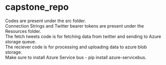 # capstone_repo
Codes are present under the src folder. <br />
Connection Strings and Twitter bearer tokens are present under the Resources folder. <br />
The fetch tweets code is for fetching data from twitter and sending to Azure storage queue. <br />
The reciever code is for processing and uploading data to azure blob storage. <br />
Make sure to install Azure Service bus - pip install azure-servicebus. <br />
